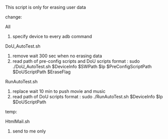 This script is only for erasing user data

change:

All
1. specify device to every adb command

DoU_AutoTest.sh
1. remove wait 300 sec when no erasing data
2. read path of pre-config scripts and DoU scripts
	format : sudo ./DoU_AutoTest.sh $DeviceInfo $SWPath $Ip $PreConfigScriptPath $DoUScriptPath $EraseFlag

RunAutoTest.sh
1. replace wait 10 min to push movie and music
2. read path of DoU scripts
	format : sudo ./RunAutoTest.sh $DeviceInfo $Ip $DoUScriptPath


temp:

HtmlMail.sh
1. send to me only
